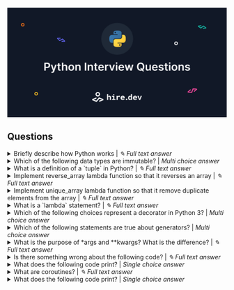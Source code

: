 ![Image header](https://github.com/hiredev-app/python-interview-questions/blob/main/image-header.png?raw=true)


## Questions

<details>
<summary>Briefly describe how Python works | <i>✎ Full text answer</i></summary>

 > 💡 Hint: Is is single-threaded? Interpreted? How does typing work? etc.

</details>

<details>
<summary>Which of the following data types are immutable? | <i>Multi choice answer</i></summary>

- [x] int
- [ ] list
- [ ] dict
- [ ] set
- [x] bool
- [x] tuple</details>

<details>
<summary>What is a definition of a `tuple` in Python? | <i>✎ Full text answer</i></summary>

</details>

<details>
<summary>Implement reverse_array lambda function so that it reverses an array | <i>✎ Full text answer</i></summary>


```python3
reverse_array = lambda x: # fill in the implementation
```
</details>

<details>
<summary>Implement unique_array lambda function so that it remove duplicate elements from the array | <i>✎ Full text answer</i></summary>


```python3
unique_array = lambda x: # fill in the implementation
```
</details>

<details>
<summary>What is a `lambda` statement? | <i>✎ Full text answer</i></summary>

</details>

<details>
<summary>Which of the following choices represent a decorator in Python 3? | <i>Multi choice answer</i></summary>

- [x] range
- [ ] list
- [ ] sum</details>

<details>
<summary>Which of the following statements are true about generators? | <i>Multi choice answer</i></summary>

- [ ] They store all the values in a memory
- [x] They are iterators
- [x] They can use `yield` keyword</details>

<details>
<summary>What is the purpose of *args and **kwargs? What is the difference? | <i>✎ Full text answer</i></summary>

</details>

<details>
<summary>Is there something wrong about the following code? | <i>✎ Full text answer</i></summary>


```python3
f = open('requirements.txt', 'r+')
requirements = f.read()
f.close()
```
</details>

<details>
<summary>What does the following code print? | <i>Single choice answer</i></summary>

- [ ] 2, 4, 6, 8, 10
- [ ] 2, 4, 6, 8
- [ ] 0, 2, 4, 6, 8, 10
- [x] 0, 2, 4, 6, 8
```python3
print([x for x in range(10) if x % 2 == 0])
```
</details>

<details>
<summary>What are coroutines? | <i>✎ Full text answer</i></summary>

</details>

<details>
<summary>What does the following code print? | <i>Single choice answer</i></summary>

- [x] [2, 3, 4, 5]
- [ ] [1, 2, 3, 4]
- [ ] [0, 1, 2, 3]
```python3
x = ["red", "blue", "green", "gray"]
y = {i: j for i, j in enumerate(x, 2)}
print([x for x in y])
```
</details>
